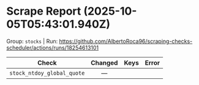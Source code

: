 # Scrape Report (2025-10-05T05:43:01.940Z)

Group: `stocks`  |  Run: https://github.com/AlbertoRoca96/scraping-checks-scheduler/actions/runs/18254613101

| Check | Changed | Keys | Error |
|---|:---:|:--|:--|
| `stock_ntdoy_global_quote` | — |  |  |
